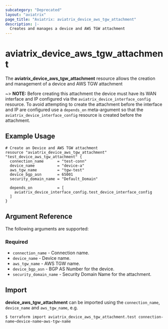 ```yaml
---
subcategory: "Deprecated"
layout: "aviatrix"
page_title: "Aviatrix: aviatrix_device_aws_tgw_attachment"
description: |-
  Creates and manages a device and AWS TGW attachment
---
```


# aviatrix_device_aws_tgw_attachment

The **aviatrix_device_aws_tgw_attachment** resource allows the creation and management of a device and AWS TGW attachment

~> **NOTE:** Before creating this attachment the device must have its WAN interface and IP configured via the `aviatrix_device_interface_config` resource. To avoid attempting to create the attachment before the interface and IP are configured use a `depends_on` meta-argument so that the `aviatrix_device_interface_config` resource is created before the attachment.

## Example Usage

```hcl
# Create an Device and AWS TGW attachment
resource "aviatrix_device_aws_tgw_attachment" "test_device_aws_tgw_attachment" {
  connection_name      = "test-conn"
  device_name          = "device-a"
  aws_tgw_name         = "tgw-test"
  device_bgp_asn       = 65001
  security_domain_name = "Default_Domain"

  depends_on           = [
    aviatrix_device_interface_config.test_device_interface_config
  ]
}
```

## Argument Reference

The following arguments are supported:

### Required
* `connection_name` - Connection name.
* `device_name` - Device name.
* `aws_tgw_name` - AWS TGW name.
* `device_bgp_asn` - BGP AS Number for the device.
* `security_domain_name` - Security Domain Name for the attachment.


## Import

**device_aws_tgw_attachment** can be imported using the `connection_name`, `device_name` and `aws_tgw_name`, e.g.

```
$ terraform import aviatrix_device_aws_tgw_attachment.test connection-name~device-name~aws-tgw-name
```
